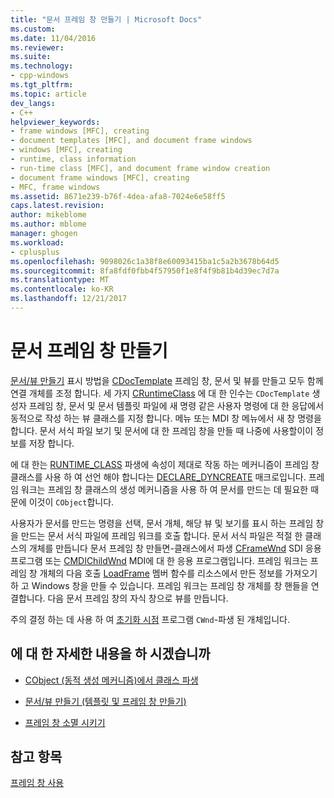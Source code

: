 ```yaml
---
title: "문서 프레임 창 만들기 | Microsoft Docs"
ms.custom: 
ms.date: 11/04/2016
ms.reviewer: 
ms.suite: 
ms.technology:
- cpp-windows
ms.tgt_pltfrm: 
ms.topic: article
dev_langs:
- C++
helpviewer_keywords:
- frame windows [MFC], creating
- document templates [MFC], and document frame windows
- windows [MFC], creating
- runtime, class information
- run-time class [MFC], and document frame window creation
- document frame windows [MFC], creating
- MFC, frame windows
ms.assetid: 8671e239-b76f-4dea-afa8-7024e6e58ff5
caps.latest.revision: 
author: mikeblome
ms.author: mblome
manager: ghogen
ms.workload:
- cplusplus
ms.openlocfilehash: 9098026c1a38f8e60093415ba1c5a2b3678b64d5
ms.sourcegitcommit: 8fa8fdf0fbb4f57950f1e8f4f9b81b4d39ec7d7a
ms.translationtype: MT
ms.contentlocale: ko-KR
ms.lasthandoff: 12/21/2017
---
```

# <a name="creating-document-frame-windows"></a>문서 프레임 창 만들기
[문서/뷰 만들기](../mfc/document-view-creation.md) 표시 방법을 [CDocTemplate](../mfc/reference/cdoctemplate-class.md) 프레임 창, 문서 및 뷰를 만들고 모두 함께 연결 개체를 조정 합니다. 세 가지 [CRuntimeClass](../mfc/reference/cruntimeclass-structure.md) 에 대 한 인수는 `CDocTemplate` 생성자 프레임 창, 문서 및 문서 템플릿 파일에 새 명령 같은 사용자 명령에 대 한 응답에서 동적으로 작성 하는 뷰 클래스를 지정 합니다. 메뉴 또는 MDI 창 메뉴에서 새 창 명령을 합니다. 문서 서식 파일 보기 및 문서에 대 한 프레임 창을 만들 때 나중에 사용할이이 정보를 저장 합니다.  
  
 에 대 한는 [RUNTIME_CLASS](../mfc/reference/run-time-object-model-services.md#runtime_class) 파생에 속성이 제대로 작동 하는 메커니즘이 프레임 창 클래스를 사용 하 여 선언 해야 합니다는 [DECLARE_DYNCREATE](../mfc/reference/run-time-object-model-services.md#declare_dyncreate) 매크로입니다. 프레임 워크는 프레임 창 클래스의 생성 메커니즘을 사용 하 여 문서를 만드는 데 필요한 때문에 이것이 `CObject`합니다.  
  
 사용자가 문서를 만드는 명령을 선택, 문서 개체, 해당 뷰 및 보기를 표시 하는 프레임 창을 만드는 문서 서식 파일에 프레임 워크를 호출 합니다. 문서 서식 파일은 적절 한 클래스의 개체를 만듭니다 문서 프레임 창 만들면-클래스에서 파생 [CFrameWnd](../mfc/reference/cframewnd-class.md) SDI 응용 프로그램 또는 [CMDIChildWnd](../mfc/reference/cmdichildwnd-class.md) MDI에 대 한 응용 프로그램입니다. 프레임 워크는 프레임 창 개체의 다음 호출 [LoadFrame](../mfc/reference/cframewnd-class.md#loadframe) 멤버 함수를 리소스에서 만든 정보를 가져오기 하 고 Windows 창을 만들 수 있습니다. 프레임 워크는 프레임 창 개체를 창 핸들을 연결합니다. 다음 문서 프레임 창의 자식 창으로 뷰를 만듭니다.  
  
 주의 결정 하는 데 사용 하 여 [초기화 시점](../mfc/when-to-initialize-cwnd-objects.md) 프로그램 `CWnd`-파생 된 개체입니다.  
  
## <a name="what-do-you-want-to-know-more-about"></a>에 대 한 자세한 내용을 하 시겠습니까  
  
-   [CObject (동적 생성 메커니즘)에서 클래스 파생](../mfc/deriving-a-class-from-cobject.md)  
  
-   [문서/뷰 만들기 (템플릿 및 프레임 창 만들기)](../mfc/document-view-creation.md)  
  
-   [프레임 창 소멸 시키기](../mfc/destroying-frame-windows.md)  
  
## <a name="see-also"></a>참고 항목  
 [프레임 창 사용](../mfc/using-frame-windows.md)

